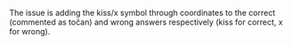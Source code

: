 The issue is adding the kiss/x symbol through coordinates to the correct (commented as točan) and wrong answers respectively (kiss for correct, x for wrong).
